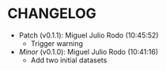 # CHANGELOG

- Patch (v0.1.1): Miguel Julio Rodo (10:45:52)
  - Trigger warning
- *Minor* (v0.1.0): Miguel Julio Rodo (10:41:16)
  - Add two initial datasets

